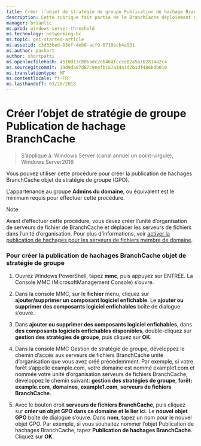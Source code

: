 ```yaml
---
title: Créer l’objet de stratégie de groupe Publication de hachage BranchCache
description: Cette rubrique fait partie de la BranchCache déploiement Guide pour Windows Server2016, qui montre comment déployer BranchCache en mode de cache distribué et hébergé d’optimiser l’utilisation de la bande passante réseau étendu dans les filiales
manager: brianlic
ms.prod: windows-server-threshold
ms.technology: networking-bc
ms.topic: get-started-article
ms.assetid: c3d33bed-83ef-4eb8-acf9-0719ecb4a931
ms.author: pashort
author: shortpatti
ms.openlocfilehash: 4510d13c806adc2db46dfccce02a5a1b2814a2c4
ms.sourcegitcommit: 19d9da87d87c9eefbca7a3443d2b1df486b0b010
ms.translationtype: MT
ms.contentlocale: fr-FR
ms.lasthandoff: 03/28/2018
---
```

# <a name="create-the-branchcache-hash-publication-group-policy-object"></a>Créer l’objet de stratégie de groupe Publication de hachage BranchCache

>S’applique à: Windows Server (canal annuel un point-virgule), Windows Server2016

Vous pouvez utiliser cette procédure pour créer la publication de hachages BranchCache objet de stratégie de groupe (GPO).  
  
L’appartenance au groupe **Admins du domaine**, ou équivalent est le minimum requis pour effectuer cette procédure.  
  
> [!NOTE]  
> Avant d’effectuer cette procédure, vous devez créer l’unité d’organisation de serveurs de fichier de BranchCache et déplacer les serveurs de fichiers dans l’unité d’organisation. Pour plus d’informations, voir [activer la publication de hachages pour les serveurs de fichiers membre de domaine](../../branchcache/deploy/Enable-Hash-Publication-for-Domain-Member-File-Servers.md).  
  
### <a name="to-create-the-branchcache-hash-publication-group-policy-object"></a>Pour créer la publication de hachages BranchCache objet de stratégie de groupe  
  
1.  Ouvrez Windows PowerShell, tapez **mmc**, puis appuyez sur ENTRÉE. La Console MMC (MicrosoftManagement Console) s’ouvre.  
  
2.  Dans la console MMC, sur le **fichier** menu, cliquez sur **ajouter/supprimer un composant logiciel enfichable**. Le **ajouter ou supprimer des composants logiciel enfichables** boîte de dialogue s’ouvre.  
  
3.  Dans **ajouter ou supprimer des composants logiciel enfichables**, dans **des composants logiciels enfichables disponibles**, double-cliquez sur **gestion des stratégies de groupe**, puis cliquez sur **OK**.  
  
4.  Dans la console MMC Gestion de stratégie de groupe, développez le chemin d’accès aux serveurs de fichiers BranchCache unité d’organisation que vous avez créé précédemment. Par exemple, si votre forêt s’appelle example.com, votre domaine est nommé example1.com et nommée votre unité d’organisation serveurs de fichiers BranchCache, développez le chemin suivant: **gestion des stratégies de groupe**, **forêt: example.com**, **domaines**, **example1.com**, **serveurs de fichiers BranchCache**.  
  
5.  Avec le bouton droit **serveurs de fichiers BranchCache**, puis cliquez sur **créer un objet GPO dans ce domaine et le lier ici**. Le **nouvel objet GPO** boîte de dialogue s’ouvre. Dans **nom**, tapez un nom pour le nouvel objet GPO. Par exemple, si vous souhaitez nommer l’objet Publication de hachages BranchCache, tapez **Publication de hachages BranchCache**. Cliquez sur **OK**.  
  


